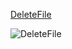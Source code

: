 [DeleteFile](assetlink://Packages/com.passivepicasso.thunderkit/Editor/Core/Pipelines/Jobs/DeleteFile.cs)

![DeleteFile](Packages/com.passivepicasso.thunderkit/Documentation/graphics/PipelineJobs/DeleteFile.png)
